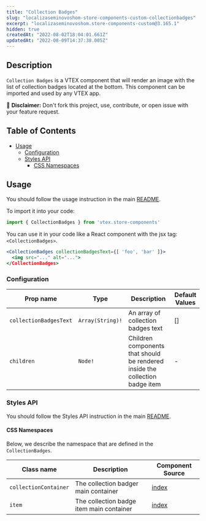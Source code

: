 ```yaml
---
title: "Collection Badges"
slug: "localizaseminovoshom-store-components-custom-collectionbadges"
excerpt: "localizaseminovoshom.store-components-custom@3.165.1"
hidden: true
createdAt: "2022-08-02T18:04:01.661Z"
updatedAt: "2022-08-09T14:37:38.005Z"
---
```

## Description

`Collection Badges` is a VTEX component that will render an image with the list of collection badges located at the bottom.
This component can be imported and used by any VTEX app.

:loudspeaker: **Disclaimer:** Don't fork this project, use, contribute, or open issue with your feature request.

## Table of Contents
- [Usage](#usage)
  - [Configuration](#configuration)
  - [Styles API](#styles-api)
    - [CSS Namespaces](#css-namespaces)

## Usage

You should follow the usage instruction in the main [README](https://github.com/vtex-apps/store-components/blob/master/README.md#usage).

To import it into your code: 
```js
import { CollectionBadges } from 'vtex.store-components'
```

You can use it in your code like a React component with the jsx tag: `<CollectionBadges>`. 
```jsx
<CollectionBadges collectionBadgesText={[ 'foo', 'bar' ]}>
  <img src="..." alt="...">
</CollectionBadges>
```

### Configuration

| Prop name | Type | Description | Default Values |
| --------- | ---- | ----------- | -------------- |
| `collectionBadgesText` | `Array(String)!` | An array of collection badges text | [] |
| `children` | `Node!` | Children components that should be rendered inside the collection badge item | - |

### Styles API
You should follow the Styles API instruction in the main [README](/README.md#styles-api).

#### CSS Namespaces

Below, we describe the namespace that are defined in the `CollectionBadges`.

| Class name | Description | Component Source |
| ---------- | ----------- | ---------------- |
| `collectionContainer` | The collection badger main container | [index](/react/components/CollectionBadges/index.js) |
| `item` | The collection badge item main container | [index](/react/components/CollectionBadges/components/CollectionBadgeItem.js) |